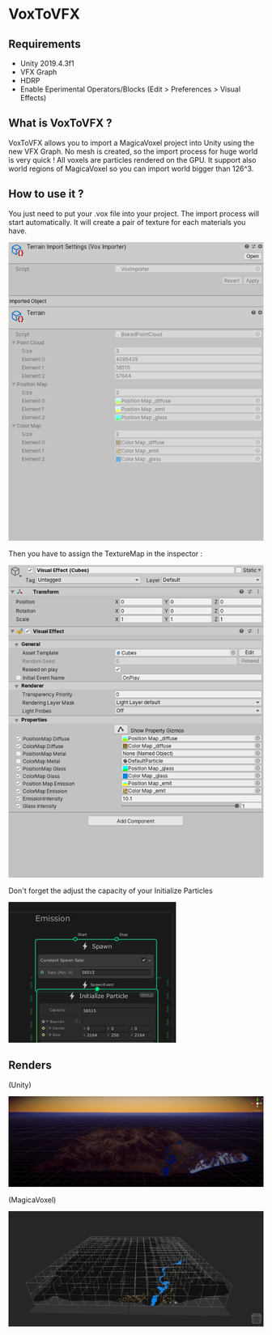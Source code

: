 # VoxToVFX

## Requirements

- Unity 2019.4.3f1
- VFX Graph
- HDRP
- Enable Eperimental Operators/Blocks (Edit > Preferences > Visual Effects)

## What is VoxToVFX ? 

VoxToVFX allows you to import a MagicaVoxel project into Unity using the new VFX Graph.
No mesh is created, so the import process for huge world is very quick ! All voxels are particles rendered on the GPU.
It support also world regions of MagicaVoxel so you can import world bigger than 126^3.

## How to use it ? 

You just need to put your .vox file into your project. The import process will start automatically. 
It will create a pair of texture for each materials you have. 

![](img/img2.png)

Then you have to assign the TextureMap in the inspector : 

![](img/img3.png)

Don't forget the adjust the capacity of your Initialize Particles

![](img/img4.png)

## Renders

(Unity)

![](img/img0.png)

(MagicaVoxel)

![](img/img1.png)

